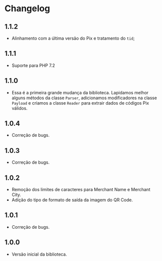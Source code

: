 # Changelog

## 1.1.2

* Alinhamento com a última versão do Pix e tratamento do `tid`;

## 1.1.1

* Suporte para PHP 7.2

## 1.1.0

* Essa é a primeira grande mudança da biblioteca. Lapidamos melhor alguns métodos da classe `Parser`, adicionamos modificadores na classe `Payload` e criamos a classe `Reader` para extrair dados de códigos Pix válidos.

## 1.0.4

* Correção de bugs.

## 1.0.3

* Correção de bugs.

## 1.0.2

* Remoção dos limites de caracteres para Merchant Name e Merchant City.
* Adição do tipo de formato de saída da imagem do QR Code.

## 1.0.1

* Correção de bugs.

## 1.0.0

* Versão inicial da biblioteca.